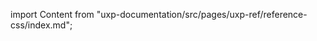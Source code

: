 
import Content from "uxp-documentation/src/pages/uxp-ref/reference-css/index.md";

<Content query="product=xd"/>
